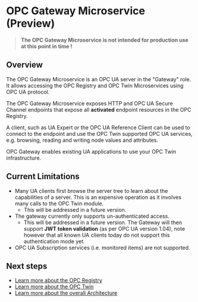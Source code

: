 # OPC Gateway Microservice (Preview)

> **The OPC Gateway Microservice is not intended for production use at this point in time !**

## Overview

The OPC Gateway Microservice is an OPC UA server in the "Gateway" role.  It allows accessing the OPC Registry and OPC Twin Microservices using OPC UA protocol.  

The OPC Gateway Microservice exposes HTTP and OPC UA Secure Channel endpoints that expose all **activated** endpoint resources in the OPC Registry.  

A client, such as UA Expert or the OPC UA Reference Client can be used to connect to the endpoint and use the OPC Twin supported OPC UA services, e.g. browsing, reading and writing node values and attributes.  

OPC Gateway enables existing UA applications to use your OPC Twin infrastructure.

## Current Limitations

- Many UA clients first browse the server tree to learn about the capabilities of a server.  This is an expensive operation as it involves many calls to the OPC Twin module.  
  - This will be addressed in a future version.
- The gateway currently only supports un-authenticated access.   
  - This will be addressed in a future version.  The Gateway will then support **JWT token validation** (as per OPC UA version 1.04), note however that all known UA clients today do not support this authentication mode yet.
- OPC UA Subscription services (i.e. monitored items) are not supported.

## Next steps

- [Learn more about the OPC Registry](registry.md)
- [Learn more about the OPC Twin](twin.md)
- [Learn more about the overall Architecture](../architecture.md)
